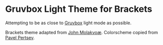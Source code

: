 Gruvbox Light Theme for Brackets
============================

Attempting to be as close to [Gruvbox](https://github.com/morhetz/gruvbox) light mode as possible.

Brackets theme adapted from [John Molakvoæ](https://github.com/skjnldsv/default-dark).
Colorscheme copied from [Pavel Pertsev](https://github.com/morhetz).
